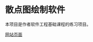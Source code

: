 # 散点图绘制软件

本项目是作者软件工程基础课程的练习项目。

[网站页面](https://tieway59.github.io/SSP/index.html)

[//]: # (TODO p-value与排序)
[//]: # (TODO Error 信息整理)
[//]: # (TODO 长宽相等)
[//]: # (TODO 兼容最新数据格式)
[//]: # (TODO 更多注释)
                  